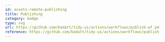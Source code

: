 ```yaml
---
id: assets-remote-publishing
title: Publishing
category: badge
type: svg
url: https://github.com/badatt/tidy-ui/actions/workflows/publish-wf.yml/badge.svg
reference: https://github.com/badatt/tidy-ui/actions/workflows/publish-wf.yml
---
```

